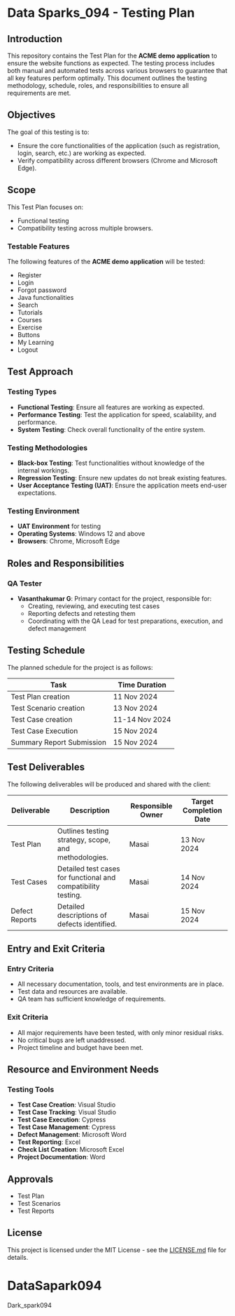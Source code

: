 # Data Sparks_094 - Testing Plan

## Introduction

This repository contains the Test Plan for the **ACME demo application** to ensure the website functions as expected. The testing process includes both manual and automated tests across various browsers to guarantee that all key features perform optimally. This document outlines the testing methodology, schedule, roles, and responsibilities to ensure all requirements are met.

## Objectives

The goal of this testing is to:
- Ensure the core functionalities of the application (such as registration, login, search, etc.) are working as expected.
- Verify compatibility across different browsers (Chrome and Microsoft Edge).
  
## Scope

This Test Plan focuses on:
- Functional testing
- Compatibility testing across multiple browsers.
  
### Testable Features

The following features of the **ACME demo application** will be tested:
- Register
- Login
- Forgot password
- Java functionalities
- Search
- Tutorials
- Courses
- Exercise
- Buttons
- My Learning
- Logout

## Test Approach

### Testing Types
- **Functional Testing**: Ensure all features are working as expected.
- **Performance Testing**: Test the application for speed, scalability, and performance.
- **System Testing**: Check overall functionality of the entire system.

### Testing Methodologies
- **Black-box Testing**: Test functionalities without knowledge of the internal workings.
- **Regression Testing**: Ensure new updates do not break existing features.
- **User Acceptance Testing (UAT)**: Ensure the application meets end-user expectations.

### Testing Environment
- **UAT Environment** for testing
- **Operating Systems**: Windows 12 and above
- **Browsers**: Chrome, Microsoft Edge

## Roles and Responsibilities

### QA Tester
- **Vasanthakumar G**: Primary contact for the project, responsible for:
  - Creating, reviewing, and executing test cases
  - Reporting defects and retesting them
  - Coordinating with the QA Lead for test preparations, execution, and defect management

## Testing Schedule

The planned schedule for the project is as follows:

| Task                | Time Duration   |
|---------------------|-----------------|
| Test Plan creation   | 11 Nov 2024     |
| Test Scenario creation | 13 Nov 2024   |
| Test Case creation   | 11-14 Nov 2024  |
| Test Case Execution  | 15 Nov 2024     |
| Summary Report Submission | 15 Nov 2024 |

## Test Deliverables

The following deliverables will be produced and shared with the client:

| Deliverable         | Description                                           | Responsible Owner | Target Completion Date |
|---------------------|-------------------------------------------------------|-------------------|------------------------|
| Test Plan           | Outlines testing strategy, scope, and methodologies.  | Masai             | 13 Nov 2024            |
| Test Cases          | Detailed test cases for functional and compatibility testing. | Masai         | 14 Nov 2024            |
| Defect Reports      | Detailed descriptions of defects identified.          | Masai             | 15 Nov 2024            |

## Entry and Exit Criteria

### Entry Criteria
- All necessary documentation, tools, and test environments are in place.
- Test data and resources are available.
- QA team has sufficient knowledge of requirements.

### Exit Criteria
- All major requirements have been tested, with only minor residual risks.
- No critical bugs are left unaddressed.
- Project timeline and budget have been met.

## Resource and Environment Needs

### Testing Tools
- **Test Case Creation**: Visual Studio
- **Test Case Tracking**: Visual Studio
- **Test Case Execution**: Cypress
- **Test Case Management**: Cypress
- **Defect Management**: Microsoft Word
- **Test Reporting**: Excel
- **Check List Creation**: Microsoft Excel
- **Project Documentation**: Word

## Approvals

- Test Plan
- Test Scenarios
- Test Reports

## License

This project is licensed under the MIT License - see the [LICENSE.md](LICENSE.md) file for details.
# DataSapark094
Dark_spark094
